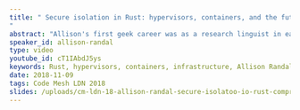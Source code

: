 ```yaml
---
title: " Secure isolation in Rust: hypervisors, containers, and the future of composable infrastructure
"
abstract: "Allison's first geek career was as a research linguist in eastern Africa, but her love of coding led her away from natural languages to artificial ones. In over 30 years as a developer, she has worked on everything from games, linguistic analysis tools, websites, and shipping fulfillment, to compilers, hypervisors, database replication systems, deployment automation, mobile apps, and talking smart-home appliances."
speaker_id: allison-randal
type: video
youtube_id: cT1IAbdJ5ys
keywords: Rust, hypervisors, containers, infrastructure, Allison Randal
date: 2018-11-09
tags: Code Mesh LDN 2018
slides: /uploads/cm-ldn-18-allison-randal-secure-isolatoo-io-rust-compressed.pdf
---
```


